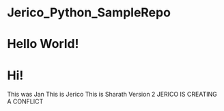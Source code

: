 # Jerico_Python_SampleRepo

# Hello World!
# Hi!

This was Jan
This is Jerico
This is Sharath
Version 2
JERICO IS CREATING A CONFLICT